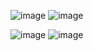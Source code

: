 ![image](https://github.com/sewial/cheap-accounts-finder/assets/64656635/23e641a6-a510-4f45-b9b1-ab21077a9fb1)
![image](https://github.com/sewial/cheap-accounts-finder/assets/64656635/fe681411-1757-4023-af1c-35bb442f12ab)

![image](https://github.com/sewial/cheap-accounts-finder/assets/64656635/432b4143-9757-4f90-b927-fa4c76ec3c2c)
![image](https://github.com/sewial/cheap-accounts-finder/assets/64656635/7db90c6d-ab12-4f7f-9b2f-326e6a041ded)
